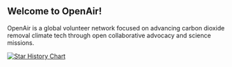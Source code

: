 ## Welcome to OpenAir!

OpenAir is a global volunteer network focused on advancing carbon dioxide removal climate tech through open collaborative advocacy and science missions.

[![Star History Chart](https://api.star-history.com/svg?repos=openair-collective/openair-cyan,openair-collective/openair-epiphyte,openair-collective/openair-violet,alexose/synthwave&type=Date)](https://star-history.com/#openair-collective/openair-cyan&openair-collective/openair-epiphyte&openair-collective/openair-violet&alexose/synthwave&Date)

<!--

**Here are some ideas to get you started:**

🙋‍♀️ A short introduction - what is your organization all about?
🌈 Contribution guidelines - how can the community get involved?
👩‍💻 Useful resources - where can the community find your docs? Is there anything else the community should know?
🍿 Fun facts - what does your team eat for breakfast?
🧙 Remember, you can do mighty things with the power of [Markdown](https://docs.github.com/github/writing-on-github/getting-started-with-writing-and-formatting-on-github/basic-writing-and-formatting-syntax)
-->
